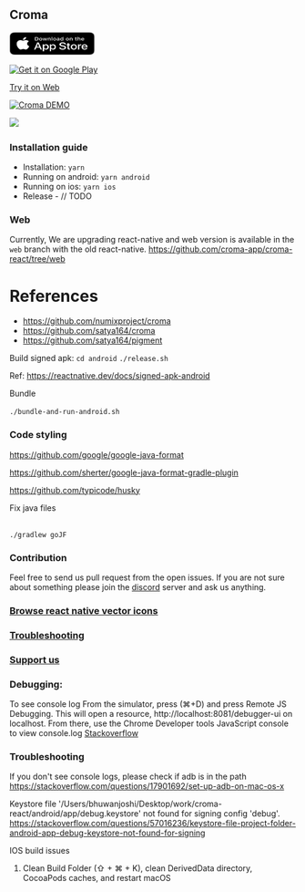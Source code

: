 ## Croma

<a href="https://apps.apple.com/app/croma-palette-manager/id1596763657"><img src='./assets/appstore-download.svg' alt="Download croma on AppStore" width="150" height="40"/></a>

<a href='https://play.google.com/store/apps/details?id=app.croma&pcampaignid=pcampaignidMKT-Other-global-all-co-prtnr-py-PartBadge-Mar2515-1'><img width="140" height="60" alt='Get it on Google Play' src='https://play.google.com/intl/en_us/badges/static/images/badges/en_badge_web_generic.png'/></a>

<a href='https://croma.app'>Try it on Web</a>

[![Croma DEMO](https://img.youtube.com/vi/KqrsdAuvW40/0.jpg)](https://www.youtube.com/watch?v=KqrsdAuvW40)

![](Croma_web.gif)

### Installation guide 
- Installation: `yarn`
- Running on android: `yarn android`
- Running on ios: `yarn ios`
- Release - // TODO

### Web
Currently, We are upgrading react-native and web version is available in the `web` branch with the old react-native.
https://github.com/croma-app/croma-react/tree/web

# References

- https://github.com/numixproject/croma
- https://github.com/satya164/croma
- https://github.com/satya164/pigment


Build signed apk:
`cd android`
`./release.sh`

Ref: https://reactnative.dev/docs/signed-apk-android

Bundle

`./bundle-and-run-android.sh`

### Code styling

https://github.com/google/google-java-format

https://github.com/sherter/google-java-format-gradle-plugin

https://github.com/typicode/husky

Fix java files

```

./gradlew goJF

```
### Contribution
Feel free to send us pull request from the open issues. If you are not sure about something please join the [discord](https://discord.com/invite/ZSBVsBqDtg) server and ask us anything.

### [Browse react native vector icons](https://oblador.github.io/react-native-vector-icons/)

### [Troubleshooting](https://github.com/croma-app/croma-react/wiki/Troubleshooting)

### [Support us](https://www.buymeacoffee.com/kamalkishor1991) 


### Debugging:

To see console log
From the simulator, press (⌘+D) and press Remote JS Debugging. 
This will open a resource, http://localhost:8081/debugger-ui on localhost. 
From there, use the Chrome Developer tools JavaScript console to view console.log
[Stackoverflow](https://stackoverflow.com/questions/30115372/how-to-do-logging-in-react-native)

### Troubleshooting 
If you don't see console logs, please check if adb is in the path
https://stackoverflow.com/questions/17901692/set-up-adb-on-mac-os-x

Keystore file '/Users/bhuwanjoshi/Desktop/work/croma-react/android/app/debug.keystore' not found for signing config 'debug'. 
https://stackoverflow.com/questions/57016236/keystore-file-project-folder-android-app-debug-keystore-not-found-for-signing

IOS build issues
1. Clean Build Folder (⇧ + ⌘ + K), clean DerivedData directory, CocoaPods caches, and restart macOS
